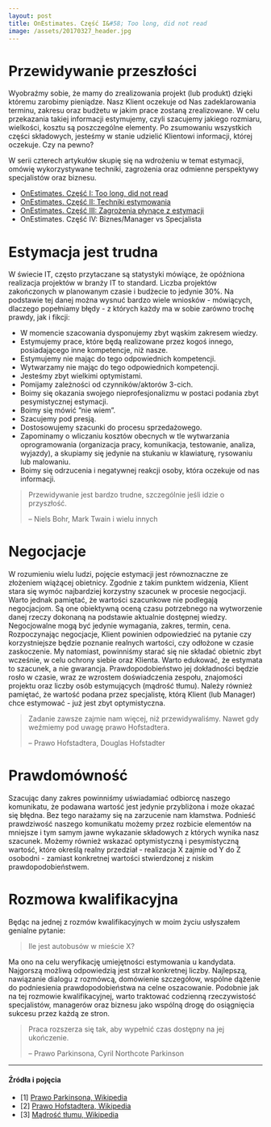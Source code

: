 ```yaml
---
layout: post
title: OnEstimates. Część I&#58; Too long, did not read
image: /assets/20170327_header.jpg
---
```


Przewidywanie przeszłości
=========================

Wyobraźmy sobie, że mamy do zrealizowania projekt (lub produkt) dzięki któremu zarobimy pieniądze. Nasz Klient oczekuje od Nas zadeklarowania terminu, zakresu oraz budżetu w jakim prace zostaną zrealizowane. W celu przekazania takiej informacji estymujemy, czyli szacujemy jakiego rozmiaru, wielkości, kosztu są poszczególne elementy. Po zsumowaniu wszystkich części składowych, jesteśmy w stanie udzielić Klientowi informacji, której oczekuje. Czy na pewno?

W serii czterech artykułów skupię się na wdrożeniu w temat estymacji, omówię wykorzystywane techniki, zagrożenia oraz odmienne perspektywy specjalistów oraz biznesu.

*   [OnEstimates. Część I: Too long, did not read](https://rmakara.github.io/notes/OnEstimates-Czesc-I-Too-long-did-not-read)
*   [OnEstimates. Część II: Techniki estymowania](https://rmakara.github.io/notes/OnEstimates-Czesc-II-Techniki-estymowania)
*   [OnEstimates. Część III: Zagrożenia płynące z estymacji](https://rmakara.github.io/notes/OnEstimates-Czesc-III-Zagrozenia-plynace-z-estymacji)
*   OnEstimates. Część IV: Biznes/Manager vs Specjalista

Estymacja jest trudna
=====================

W świecie IT, często przytaczane są statystyki mówiące, że opóźniona realizacja projektów w branży IT to standard. Liczba projektów zakończonych w planowanym czasie i budżecie to jedynie 30%. Na podstawie tej danej można wysnuć bardzo wiele wniosków - mówiących, dlaczego popełniamy błędy - z których każdy ma w sobie zarówno trochę prawdy, jak i fikcji:

*   W momencie szacowania dysponujemy zbyt wąskim zakresem wiedzy.
*   Estymujemy prace, które będą realizowane przez kogoś innego, posiadającego inne kompetencje, niż nasze.
*   Estymujemy nie mając do tego odpowiednich kompetencji.
*   Wytwarzamy nie mając do tego odpowiednich kompetencji.
*   Jesteśmy zbyt wielkimi optymistami.
*   Pomijamy zależności od czynników/aktorów 3-cich.
*   Boimy się okazania swojego nieprofesjonalizmu w postaci podania zbyt pesymistycznej estymacji.
*   Boimy się mówić ”nie wiem”.
*   Szacujemy pod presją.
*   Dostosowujemy szacunki do procesu sprzedażowego.
*   Zapominamy o wliczaniu kosztów obecnych w tle wytwarzania oprogramowania (organizacja pracy, komunikacja, testowanie, analiza, wyjazdy), a skupiamy się jedynie na stukaniu w klawiaturę, rysowaniu lub malowaniu.
*   Boimy się odrzucenia i negatywnej reakcji osoby, która oczekuje od nas informacji.

> Przewidywanie jest bardzo trudne, szczególnie jeśli idzie o przyszłość.
> 
> – Niels Bohr, Mark Twain i wielu innych

Negocjacje
==========

W rozumieniu wielu ludzi, pojęcie estymacji jest równoznaczne ze złożeniem wiążącej obietnicy. Zgodnie z takim punktem widzenia, Klient stara się wymóc najbardziej korzystny szacunek w procesie negocjacji. Warto jednak pamiętać, że wartości szacunkowe nie podlegają negocjacjom. Są one obiektywną oceną czasu potrzebnego na wytworzenie danej rzeczy dokonaną na podstawie aktualnie dostępnej wiedzy. Negocjowalne mogą być jedynie wymagania, zakres, termin, cena. Rozpoczynając negocjacje, Klient powinien odpowiedzieć na pytanie czy korzystniejsze będzie poznanie realnych wartości, czy odłożone w czasie zaskoczenie. My natomiast, powinniśmy starać się nie składać obietnic zbyt wcześnie, w celu ochrony siebie oraz Klienta. Warto edukować, że estymata to szacunek, a nie gwarancja. Prawdopodobieństwo jej dokładności będzie rosło w czasie, wraz ze wzrostem doświadczenia zespołu, znajomości projektu oraz liczby osób estymujących (mądrość tłumu). Należy również pamiętać, że wartość podana przez specjalistę, którą Klient (lub Manager) chce estymować - już jest zbyt optymistyczna.

> Zadanie zawsze zajmie nam więcej, niż przewidywaliśmy. Nawet gdy weźmiemy pod uwagę prawo Hofstadtera.
> 
> – Prawo Hofstadtera, Douglas Hofstadter

Prawdomówność
=============

Szacując dany zakres powinniśmy uświadamiać odbiorcę naszego komunikatu, że podawana wartość jest jedynie przybliżona i może okazać się błędna. Bez tego narażamy się na zarzucenie nam kłamstwa. Podnieść prawdziwość naszego komunikatu możemy przez rozbicie elementów na mniejsze i tym samym jawne wykazanie składowych z których wynika nasz szacunek. Możemy również wskazać optymistyczną i pesymistyczną wartość, które określą realny przedział - realizacja X zajmie od Y do Z osobodni - zamiast konkretnej wartości stwierdzonej z niskim prawdopodobieństwem.

Rozmowa kwalifikacyjna
======================

Będąc na jednej z rozmów kwalifikacyjnych w moim życiu usłyszałem genialne pytanie:

> Ile jest autobusów w mieście X?

Ma ono na celu weryfikację umiejętności estymowania u kandydata. Najgorszą możliwą odpowiedzią jest strzał konkretnej liczby. Najlepszą, nawiązanie dialogu z rozmówcą, domówienie szczegółow, wspólne dążenie do podniesienia prawdopodobieństwa na celne oszacowanie. Podobnie jak na tej rozmowie kwalifikacyjnej, warto traktować codzienną rzeczywistość specjalistów, managerów oraz biznesu jako wspólną drogę do osiągnięcia sukcesu przez każdą ze stron.

> Praca rozszerza się tak, aby wypełnić czas dostępny na jej ukończenie.
> 
> – Prawo Parkinsona, Cyril Northcote Parkinson

* * *

#### Źródła i pojęcia

*   \[1\] [Prawo Parkinsona, Wikipedia](https://en.wikipedia.org/wiki/Parkinson%27s_law)
*   \[2\] [Prawo Hofstadtera, Wikipedia](https://en.wikipedia.org/wiki/Hofstadter%27s_law)
*   \[3\] [Mądrość tłumu, Wikipedia](https://en.wikipedia.org/wiki/Wisdom_of_the_crowd)
